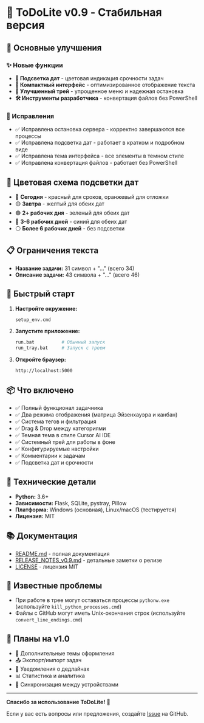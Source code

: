 # 🎉 ToDoLite v0.9 - Стабильная версия

## 🚀 Основные улучшения

### ✨ Новые функции
- **📅 Подсветка дат** - цветовая индикация срочности задач
- **🎯 Компактный интерфейс** - оптимизированное отображение текста
- **🔧 Улучшенный трей** - упрощенное меню и надежная остановка
- **🛠️ Инструменты разработчика** - конвертация файлов без PowerShell

### 🐛 Исправления
- ✅ Исправлена остановка сервера - корректно завершаются все процессы
- ✅ Исправлена подсветка дат - работает в кратком и подробном виде
- ✅ Исправлена тема интерфейса - все элементы в темном стиле
- ✅ Исправлена конвертация файлов - работает без PowerShell

## 🎯 Цветовая схема подсветки дат

- 🔴 **Сегодня** - красный для сроков, оранжевый для отложки
- 🟡 **Завтра** - желтый для обеих дат
- 🟢 **2+ рабочих дня** - зеленый для обеих дат
- 🔵 **3-6 рабочих дней** - синий для обеих дат
- ⚪ **Более 6 рабочих дней** - без подсветки

## 📋 Ограничения текста

- **Название задачи:** 31 символ + "..." (всего 34)
- **Описание задачи:** 43 символа + "..." (всего 46)

## 🚀 Быстрый старт

1. **Настройте окружение:**
   ```bash
   setup_env.cmd
   ```

2. **Запустите приложение:**
   ```bash
   run.bat          # Обычный запуск
   run_tray.bat     # Запуск с треем
   ```

3. **Откройте браузер:**
   ```
   http://localhost:5000
   ```

## 📦 Что включено

- ✅ Полный функционал задачника
- ✅ Два режима отображения (матрица Эйзенхауэра и канбан)
- ✅ Система тегов и фильтрация
- ✅ Drag & Drop между категориями
- ✅ Темная тема в стиле Cursor AI IDE
- ✅ Системный трей для работы в фоне
- ✅ Конфигурируемые настройки
- ✅ Комментарии к задачам
- ✅ Подсветка дат и срочности

## 🔧 Технические детали

- **Python:** 3.6+
- **Зависимости:** Flask, SQLite, pystray, Pillow
- **Платформа:** Windows (основная), Linux/macOS (тестируется)
- **Лицензия:** MIT

## 📚 Документация

- [README.md](README.md) - полная документация
- [RELEASE_NOTES_v0.9.md](RELEASE_NOTES_v0.9.md) - детальные заметки о релизе
- [LICENSE](LICENSE) - лицензия MIT

## 🐛 Известные проблемы

- При работе в трее могут оставаться процессы `pythonw.exe` (используйте `kill_python_processes.cmd`)
- Файлы с GitHub могут иметь Unix-окончания строк (используйте `convert_line_endings.cmd`)

## 🔮 Планы на v1.0

- 🎨 Дополнительные темы оформления
- 📤 Экспорт/импорт задач
- 🔔 Уведомления о дедлайнах
- 📊 Статистика и аналитика
- 🔄 Синхронизация между устройствами

---

**Спасибо за использование ToDoLite!** 🎉

Если у вас есть вопросы или предложения, создайте [Issue](https://github.com/kabzon93region/ToDoLite/issues) на GitHub.
